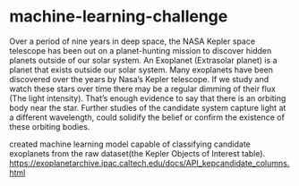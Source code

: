 # machine-learning-challenge
Over a period of nine years in deep space, the NASA Kepler space telescope has been out on a planet-hunting mission to discover hidden planets outside of our solar system.
An Exoplanet (Extrasolar planet) is a planet that exists outside our solar system. Many exoplanets have been discovered over the years by Nasa’s Kepler telescope. 
If we study and watch these stars over time there may be a regular dimming of their flux (The light intensity). That’s enough evidence to say that there is an orbiting body near the star. Further studies of the candidate system capture light at a different wavelength, could solidify the belief or confirm the existence of these orbiting bodies.

created machine learning model capable of classifying candidate exoplanets from the raw dataset(the Kepler Objects of Interest table).
https://exoplanetarchive.ipac.caltech.edu/docs/API_kepcandidate_columns.html
